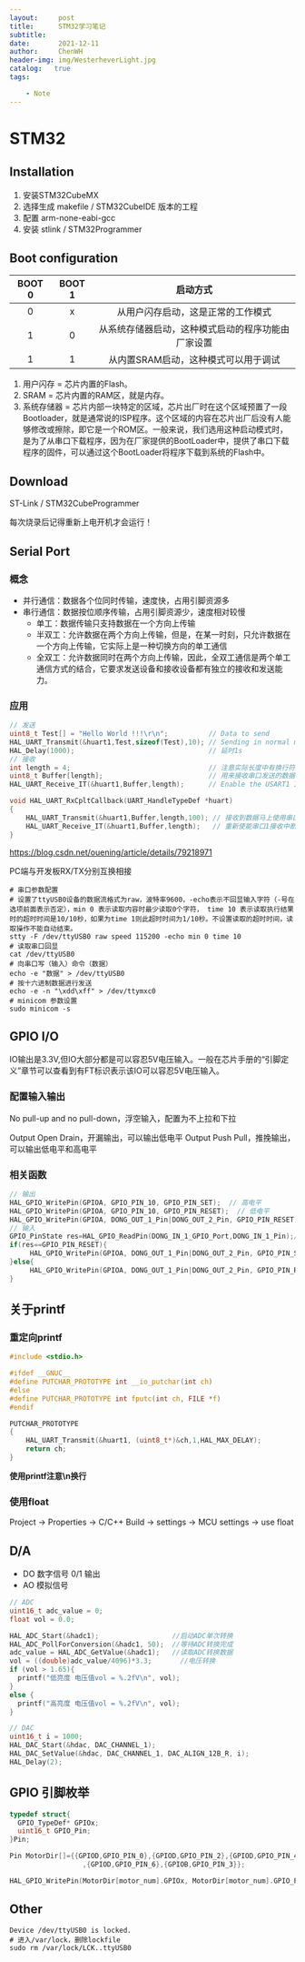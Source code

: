 ```yaml
---
layout:     post
title:      STM32学习笔记
subtitle:    
date:       2021-12-11
author:     ChenWH
header-img: img/WesterheverLight.jpg
catalog:   true
tags:

    - Note
---
```


# STM32

## Installation

1. 安装STM32CubeMX
2. 选择生成 makefile / STM32CubeIDE 版本的工程
3. 配置 arm-none-eabi-gcc
4. 安装 stlink / STM32Programmer

## Boot configuration

| BOOT 0 | BOOT 1 |                      启动方式                      |
| :----: | :----: | :------------------------------------------------: |
|   0    |   x    |         从用户闪存启动，这是正常的工作模式         |
|   1    |   0    | 从系统存储器启动，这种模式启动的程序功能由厂家设置 |
|   1    |   1    |        从内置SRAM启动，这种模式可以用于调试        |

1. 用户闪存 = 芯片内置的Flash。
2. SRAM = 芯片内置的RAM区，就是内存。
3. 系统存储器 = 芯片内部一块特定的区域，芯片出厂时在这个区域预置了一段Bootloader，就是通常说的ISP程序。这个区域的内容在芯片出厂后没有人能够修改或擦除，即它是一个ROM区。一般来说，我们选用这种启动模式时，是为了从串口下载程序，因为在厂家提供的BootLoader中，提供了串口下载程序的固件，可以通过这个BootLoader将程序下载到系统的Flash中。

## Download

ST-Link / STM32CubeProgrammer

每次烧录后记得重新上电开机才会运行！

## Serial Port

### 概念

- 并行通信：数据各个位同时传输，速度快，占用引脚资源多
- 串行通信：数据按位顺序传输，占用引脚资源少，速度相对较慢
  - 单工：数据传输只支持数据在一个方向上传输
  - 半双工：允许数据在两个方向上传输，但是，在某一时刻，只允许数据在一个方向上传输，它实际上是一种切换方向的单工通信
  - 全双工：允许数据同时在两个方向上传输，因此，全双工通信是两个单工通信方式的结合，它要求发送设备和接收设备都有独立的接收和发送能力。

### 应用

```c
// 发送
uint8_t Test[] = "Hello World !!!\r\n";          // Data to send
HAL_UART_Transmit(&huart1,Test,sizeof(Test),10); // Sending in normal mode
HAL_Delay(1000);                                 // 延时1s
// 接收
int length = 4;                                  // 注意实际长度中有换行符
uint8_t Buffer[length];                          // 用来接收串口发送的数据
HAL_UART_Receive_IT(&huart1,Buffer,length);      // Enable the USART1 Interrupt

void HAL_UART_RxCpltCallback(UART_HandleTypeDef *huart)
{
	HAL_UART_Transmit(&huart1,Buffer,length,100); // 接收到数据马上使用串口1发送出去
	HAL_UART_Receive_IT(&huart1,Buffer,length);   // 重新使能串口1接收中断
}
```

https://blog.csdn.net/ouening/article/details/79218971

PC端与开发板RX/TX分别互换相接

```shell
# 串口参数配置
# 设置了ttyUSB0设备的数据流格式为raw，波特率9600，-echo表示不回显输入字符（-号在选项前面表示否定），min 0 表示读取内容时最少读取0个字符， time 10 表示读取执行结果时的超时时间是10/10秒，如果为time 1则此超时时间为1/10秒。不设置读取的超时时间，读取操作不能自动结束。
stty -F /dev/ttyUSB0 raw speed 115200 -echo min 0 time 10
# 读取串口回显
cat /dev/ttyUSB0
# 向串口写（输入）命令（数据）
echo -e "数据" > /dev/ttyUSB0
# 按十六进制数据进行发送
echo -e -n "\xdd\xff" > /dev/ttymxc0
# minicom 参数设置
sudo minicom -s 
```



## GPIO I/O

IO输出是3.3V,但IO大部分都是可以容忍5V电压输入。一般在芯片手册的“引脚定义”章节可以查看到有FT标识表示该IO可以容忍5V电压输入。

### 配置输入输出

No pull-up and no pull-down，浮空输入，配置为不上拉和下拉

Output Open Drain，开漏输出，可以输出低电平    Output Push Pull，推挽输出，可以输出低电平和高电平 

### 相关函数

```c
// 输出
HAL_GPIO_WritePin(GPIOA, GPIO_PIN_10, GPIO_PIN_SET);  // 高电平
HAL_GPIO_WritePin(GPIOA, GPIO_PIN_10, GPIO_PIN_RESET);  // 低电平
HAL_GPIO_WritePin(GPIOA, DONG_OUT_1_Pin|DONG_OUT_2_Pin, GPIO_PIN_RESET);  // 两个设置为低电平
// 输入
GPIO_PinState res=HAL_GPIO_ReadPin(DONG_IN_1_GPIO_Port,DONG_IN_1_Pin);//读取电平
if(res==GPIO_PIN_RESET){
     HAL_GPIO_WritePin(GPIOA, DONG_OUT_1_Pin|DONG_OUT_2_Pin, GPIO_PIN_SET);//两个设置为高电平
}else{
     HAL_GPIO_WritePin(GPIOA, DONG_OUT_1_Pin|DONG_OUT_2_Pin, GPIO_PIN_RESET);//两个设置为低电平
}
```

## 关于printf

### 重定向printf

```c
#include <stdio.h>

#ifdef __GNUC__
#define PUTCHAR_PROTOTYPE int __io_putchar(int ch)
#else
#define PUTCHAR_PROTOTYPE int fputc(int ch, FILE *f)
#endif

PUTCHAR_PROTOTYPE
{
	HAL_UART_Transmit(&huart1, (uint8_t*)&ch,1,HAL_MAX_DELAY);
    return ch;
}
```

**使用printf注意\n换行**

### 使用float

Project -> Properties -> C/C++ Build -> settings -> MCU settings -> use float

## D/A

- DO 数字信号 0/1 输出
- AO 模拟信号

```c
// ADC
uint16_t adc_value = 0;
float vol = 0.0;

HAL_ADC_Start(&hadc1);	                //启动ADC单次转换
HAL_ADC_PollForConversion(&hadc1, 50);	//等待ADC转换完成
adc_value = HAL_ADC_GetValue(&hadc1); 	//读取ADC转换数据
vol = ((double)adc_value/4096)*3.3;       //电压转换
if (vol > 1.65){
  printf("低亮度 电压值vol = %.2fV\n", vol);
}
else {
  printf("高亮度 电压值vol = %.2fV\n", vol);
}
```

```c
// DAC
uint16_t i = 1000;
HAL_DAC_Start(&hdac, DAC_CHANNEL_1);
HAL_DAC_SetValue(&hdac, DAC_CHANNEL_1, DAC_ALIGN_12B_R, i);
HAL_Delay(2);
```



## GPIO 引脚枚举

```c
typedef struct{
  GPIO_TypeDef* GPIOx;
  uint16_t GPIO_Pin;
}Pin;

Pin MotorDir[]={{GPIOD,GPIO_PIN_0},{GPIOD,GPIO_PIN_2},{GPIOD,GPIO_PIN_4}
                  ,{GPIOD,GPIO_PIN_6},{GPIOB,GPIO_PIN_3}};

HAL_GPIO_WritePin(MotorDir[motor_num].GPIOx, MotorDir[motor_num].GPIO_Pin, GPIO_PIN_SET);
```



## Other

```shell
Device /dev/ttyUSB0 is locked.
# 进入/var/lock，删除lockfile
sudo rm /var/lock/LCK..ttyUSB0
```

